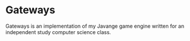 # Gateways
Gateways is an implementation of my Javange game engine written for an independent study computer science class.
